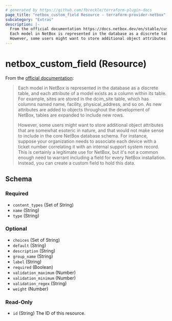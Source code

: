 ```yaml
---
# generated by https://github.com/fbreckle/terraform-plugin-docs
page_title: "netbox_custom_field Resource - terraform-provider-netbox"
subcategory: "Extras"
description: |-
  From the official documentation https://docs.netbox.dev/en/stable/customization/custom-fields/#custom-fields:
  Each model in NetBox is represented in the database as a discrete table, and each attribute of a model exists as a column within its table. For example, sites are stored in the dcimsite table, which has columns named name, facility, physicaladdress, and so on. As new attributes are added to objects throughout the development of NetBox, tables are expanded to include new rows.
  However, some users might want to store additional object attributes that are somewhat esoteric in nature, and that would not make sense to include in the core NetBox database schema. For instance, suppose your organization needs to associate each device with a ticket number correlating it with an internal support system record. This is certainly a legitimate use for NetBox, but it's not a common enough need to warrant including a field for every NetBox installation. Instead, you can create a custom field to hold this data.
---
```


# netbox_custom_field (Resource)

From the [official documentation](https://docs.netbox.dev/en/stable/customization/custom-fields/#custom-fields):

> Each model in NetBox is represented in the database as a discrete table, and each attribute of a model exists as a column within its table. For example, sites are stored in the dcim_site table, which has columns named name, facility, physical_address, and so on. As new attributes are added to objects throughout the development of NetBox, tables are expanded to include new rows.
>
> However, some users might want to store additional object attributes that are somewhat esoteric in nature, and that would not make sense to include in the core NetBox database schema. For instance, suppose your organization needs to associate each device with a ticket number correlating it with an internal support system record. This is certainly a legitimate use for NetBox, but it's not a common enough need to warrant including a field for every NetBox installation. Instead, you can create a custom field to hold this data.



<!-- schema generated by tfplugindocs -->
## Schema

### Required

- `content_types` (Set of String)
- `name` (String)
- `type` (String)

### Optional

- `choices` (Set of String)
- `default` (String)
- `description` (String)
- `group_name` (String)
- `label` (String)
- `required` (Boolean)
- `validation_maximum` (Number)
- `validation_minimum` (Number)
- `validation_regex` (String)
- `weight` (Number)

### Read-Only

- `id` (String) The ID of this resource.
